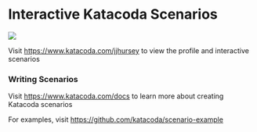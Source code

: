 # Interactive Katacoda Scenarios

[![](http://shields.katacoda.com/katacoda/jjhursey/count.svg)](https://www.katacoda.com/jjhursey "Get your profile on Katacoda.com")

Visit https://www.katacoda.com/jjhursey to view the profile and interactive scenarios

### Writing Scenarios
Visit https://www.katacoda.com/docs to learn more about creating Katacoda scenarios

For examples, visit https://github.com/katacoda/scenario-example
